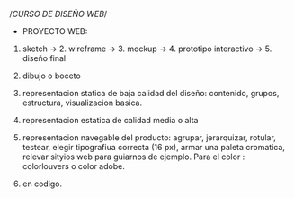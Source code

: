 /*CURSO DE DISEÑO WEB*/

- PROYECTO WEB:

1. sketch -> 2. wireframe -> 3. mockup -> 4. prototipo interactivo -> 5. diseño final

1. dibujo o boceto
2. representacion statica de baja calidad del diseño: contenido, grupos, estructura, visualizacion basica.
3. representacion estatica de calidad media o alta
4. representacion navegable del producto: agrupar, jerarquizar, rotular, testear, elegir tipografiua correcta (16 px), armar una paleta cromatica, relevar sityios web para guiarnos de ejemplo.
Para el color : colorlouvers o color adobe.
5. en codigo.

